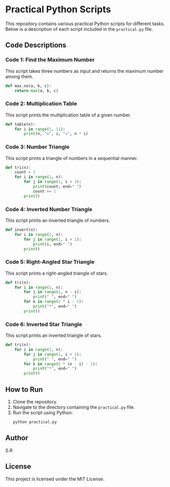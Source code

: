 # Practical Python Scripts

This repository contains various practical Python scripts for different tasks. Below is a description of each script included in the `practical.py` file.

## Code Descriptions

### Code 1: Find the Maximum Number
This script takes three numbers as input and returns the maximum number among them.
```python
def max_no(a, b, c):
    return max(a, b, c)
```

### Code 2: Multiplication Table
This script prints the multiplication table of a given number.
```python
def table(n):
    for i in range(1, 11):
        print(n, "x", i, "=", n * i)
```

### Code 3: Number Triangle
This script prints a triangle of numbers in a sequential manner.
```python
def tri(n):
    count = 1
    for i in range(1, n):
        for j in range(1, i + 1):
            print(count, end=" ")
            count += 1
        print()
```

### Code 4: Inverted Number Triangle
This script prints an inverted triangle of numbers.
```python
def invert(n):
    for i in range(1, n):
        for j in range(1, i + 1):
            print(i, end=" ")
        print()
```

### Code 5: Right-Angled Star Triangle
This script prints a right-angled triangle of stars.
```python
def tri(n):
    for i in range(1, n):
        for j in range(1, n - i):
            print(" ", end=" ")
        for k in range(2 * i - 1):
            print("*", end=" ")
        print()
```

### Code 6: Inverted Star Triangle
This script prints an inverted triangle of stars.
```python
def tri(n):
    for i in range(1, n):
        for j in range(1, i + 1):
            print(" ", end=" ")
        for k in range(2 * (n - i) - 1):
            print("*", end=" ")
        print()
```

## How to Run
1. Clone the repository.
2. Navigate to the directory containing the `practical.py` file.
3. Run the script using Python:
   ```bash
   python practical.py
   ```

## Author
S.R

## License
This project is licensed under the MIT License.